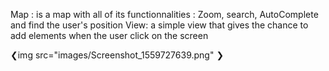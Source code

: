 Map : is a map with all of its functionnalities : Zoom, search, AutoComplete and find the user's position View: a simple view that gives the chance to add elements when the user click on the screen


❮img src="images/Screenshot_1559727639.png" ❯
